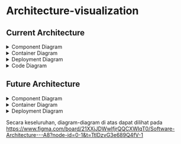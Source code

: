 # Architecture-visualization

## Current Architecture

<details>
  <summary>
    Component Diagram

  </summary>

  1. cart and history
  ![image](https://github.com/BookKuStore/Archtecture-visualization/assets/124953758/b1be8036-5a15-42eb-9427-4cb5e5745327)
  
</details>

<details>
  <summary>
    Container Diagram
  </summary>

  
</details>

<details>
  <summary>
    Deployment Diagram
  </summary>
  
</details>

<details>
  <summary>
    Code Diagram
   
  </summary>

   1. code-cartandhistorymanagement
    ![image](https://github.com/BookKuStore/Archtecture-visualization/assets/124953758/ca9198a8-d824-4c24-944d-4f8dc945ecdb)

  
</details>

## Future Architecture

<details>
  <summary>
    Component Diagram
  </summary>

  
</details>

<details>
  <summary>
    Container Diagram
  </summary>

  
</details>

<details>
  <summary>
    Deployment Diagram
  </summary>
  
</details>

Secara keseluruhan, diagram-diagram di atas dapat dilihat pada https://www.figma.com/board/21XXjJDWwlfjrQQCXWIqT0/Software-Architecture---A8?node-id=0-1&t=TtlDzvG3e689Q4fV-1
